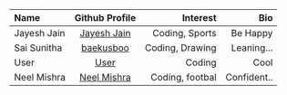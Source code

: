 | Name             |                   Github Profile                   |      Interest       |                       Bio |
| :--------------- | :------------------------------------------------: | ------------------: | ------------------------: |
|Jayesh Jain|[Jayesh Jain](https://github.com/jayesh-JainX/) | Coding, Sports | Be Happy |
|Sai Sunitha|[baekusboo](https://github.com/baekusboo) | Coding, Drawing | Leaning... |
|User|[User](https://github.com/abc00xyz) | Coding | Cool |
|Neel Mishra|[Neel Mishra](https://github.com/Neel-07) | Coding, footbal | Confident.. |